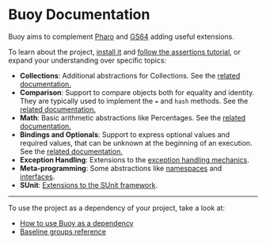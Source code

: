 # Buoy Documentation

Buoy aims to complement [Pharo](https://www.pharo.org) and [GS64](https://gemtalksystems.com/products/gs64/) adding useful extensions.

To learn about the project, [install it](how-to/how-to-load-in-pharo.md) and
[follow the assertions tutorial](tutorial/Assertions.md), or expand your
understanding over specific topics:

- **Collections**: Additional abstractions for Collections.
  See the [related documentation.](reference/Collections.md)
- **Comparison**: Support to compare objects both for equality and identity.
  They are typically used to implement the `=` and `hash` methods. See the
[related documentation.](reference/Comparison.md)
- **Math**: Basic arithmetic abstractions like Percentages. See the
[related documentation.](reference/Math.md)
- **Bindings and Optionals**: Support to express optional values and
  required values, that can be unknown at the beginning of an execution.
  See the [related documentation.](reference/BindingsAndOptionals.md)
- **Exception Handling**: Extensions to the [exception handling mechanics](reference/ExceptionHandling.md).
- **Meta-programming**: Some abstractions like [namespaces](reference/Namespaces.md)
and [interfaces](reference/Interfaces.md).
- **SUnit**: [Extensions to the SUnit framework](reference/SUnit.md).

---

To use the project as a dependency of your project, take a look at:

- [How to use Buoy as a dependency](how-to/how-to-use-as-dependency-in-pharo.md)
- [Baseline groups reference](reference/Baseline-groups.md)
